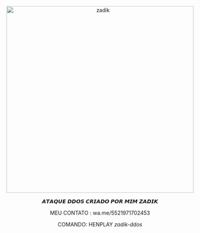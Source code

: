                                                                                        
<div align="center">
<img src="https://c.tenor.com/FXY1YQuHndcAAAAM/anime-saber-lily.gif" alt="zadik" height="500" width="500" />
  
_𝘼𝙏𝘼𝙌𝙐𝙀 𝘿𝘿𝙊𝙎 𝘾𝙍𝙄𝘼𝘿𝙊 𝙋𝙊𝙍 𝙈𝙄𝙈 𝙕𝘼𝘿𝙄𝙆_

MEU CONTATO : wa.me/5521971702453

COMANDO: HENPLAY *zadik-ddos*
